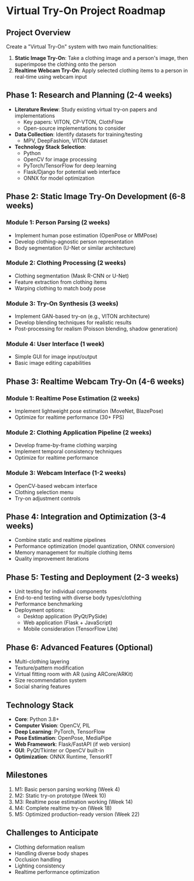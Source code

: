# Virtual Try-On Project Roadmap

## Project Overview

Create a "Virtual Try-On" system with two main functionalities:

1. **Static Image Try-On**: Take a clothing image and a person's image, then superimpose the clothing onto the person
2. **Realtime Webcam Try-On**: Apply selected clothing items to a person in real-time using webcam input

## Phase 1: Research and Planning (2-4 weeks)

- **Literature Review**: Study existing virtual try-on papers and implementations
  - Key papers: VITON, CP-VTON, ClothFlow
  - Open-source implementations to consider
- **Data Collection**: Identify datasets for training/testing
  - MPV, DeepFashion, VITON dataset
- **Technology Stack Selection**:
  - Python
  - OpenCV for image processing
  - PyTorch/TensorFlow for deep learning
  - Flask/Django for potential web interface
  - ONNX for model optimization

## Phase 2: Static Image Try-On Development (6-8 weeks)

### Module 1: Person Parsing (2 weeks)

- Implement human pose estimation (OpenPose or MMPose)
- Develop clothing-agnostic person representation
- Body segmentation (U-Net or similar architecture)

### Module 2: Clothing Processing (2 weeks)

- Clothing segmentation (Mask R-CNN or U-Net)
- Feature extraction from clothing items
- Warping clothing to match body pose

### Module 3: Try-On Synthesis (3 weeks)

- Implement GAN-based try-on (e.g., VITON architecture)
- Develop blending techniques for realistic results
- Post-processing for realism (Poisson blending, shadow generation)

### Module 4: User Interface (1 week)

- Simple GUI for image input/output
- Basic image editing capabilities

## Phase 3: Realtime Webcam Try-On (4-6 weeks)

### Module 1: Realtime Pose Estimation (2 weeks)

- Implement lightweight pose estimation (MoveNet, BlazePose)
- Optimize for realtime performance (30+ FPS)

### Module 2: Clothing Application Pipeline (2 weeks)

- Develop frame-by-frame clothing warping
- Implement temporal consistency techniques
- Optimize for realtime performance

### Module 3: Webcam Interface (1-2 weeks)

- OpenCV-based webcam interface
- Clothing selection menu
- Try-on adjustment controls

## Phase 4: Integration and Optimization (3-4 weeks)

- Combine static and realtime pipelines
- Performance optimization (model quantization, ONNX conversion)
- Memory management for multiple clothing items
- Quality improvement iterations

## Phase 5: Testing and Deployment (2-3 weeks)

- Unit testing for individual components
- End-to-end testing with diverse body types/clothing
- Performance benchmarking
- Deployment options:
  - Desktop application (PyQt/PySide)
  - Web application (Flask + JavaScript)
  - Mobile consideration (TensorFlow Lite)

## Phase 6: Advanced Features (Optional)

- Multi-clothing layering
- Texture/pattern modification
- Virtual fitting room with AR (using ARCore/ARKit)
- Size recommendation system
- Social sharing features

## Technology Stack

- **Core**: Python 3.8+
- **Computer Vision**: OpenCV, PIL
- **Deep Learning**: PyTorch, TensorFlow
- **Pose Estimation**: OpenPose, MediaPipe
- **Web Framework**: Flask/FastAPI (if web version)
- **GUI**: PyQt/Tkinter or OpenCV built-in
- **Optimization**: ONNX Runtime, TensorRT

## Milestones

1. M1: Basic person parsing working (Week 4)
2. M2: Static try-on prototype (Week 10)
3. M3: Realtime pose estimation working (Week 14)
4. M4: Complete realtime try-on (Week 18)
5. M5: Optimized production-ready version (Week 22)

## Challenges to Anticipate

- Clothing deformation realism
- Handling diverse body shapes
- Occlusion handling
- Lighting consistency
- Realtime performance optimization
